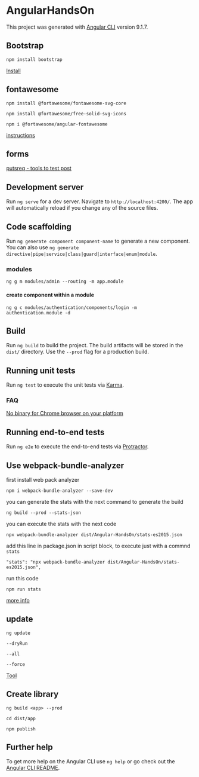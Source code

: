 # AngularHandsOn

This project was generated with [Angular CLI](https://github.com/angular/angular-cli) version 9.1.7.

## Bootstrap

`npm install bootstrap`

[Install](https://getbootstrap.com/docs/4.5/getting-started/download/#npm)

## fontawesome

`npm install @fortawesome/fontawesome-svg-core`

`npm install @fortawesome/free-solid-svg-icons`

`npm i @fortawesome/angular-fontawesome`

[instructions](https://github.com/FortAwesome/angular-fontawesome)

## forms

[putsreq - tools to test post](https://putsreq.com/8EaANchgi4aU0V704UOV/inspect)

## Development server

Run `ng serve` for a dev server. Navigate to `http://localhost:4200/`. The app will automatically reload if you change any of the source files.

## Code scaffolding

Run `ng generate component component-name` to generate a new component. You can also use `ng generate directive|pipe|service|class|guard|interface|enum|module`.

### modules

`ng g m modules/admin --routing -m app.module`

#### create component within a module

`ng g c modules/authentication/components/login -m authentication.module -d`

## Build

Run `ng build` to build the project. The build artifacts will be stored in the `dist/` directory. Use the `--prod` flag for a production build.

## Running unit tests

Run `ng test` to execute the unit tests via [Karma](https://karma-runner.github.io).

### FAQ

[No binary for Chrome browser on your platform](https://developerslogblog.wordpress.com/2019/03/19/how-to-fix-no-binary-for-chrome-browser-on-your-platform/)

## Running end-to-end tests

Run `ng e2e` to execute the end-to-end tests via [Protractor](http://www.protractortest.org/).

## Use webpack-bundle-analyzer

first install web pack analyzer

`npm i webpack-bundle-analyzer --save-dev`

you can generate the stats with the next command to generate the build

`ng build --prod --stats-json`

you can execute the stats with the next code

`npx webpack-bundle-analyzer dist/Angular-HandsOn/stats-es2015.json`

add this line in package.json in script block, to execute just with a commnd `stats`

`"stats": "npx webpack-bundle-analyzer dist/Angular-HandsOn/stats-es2015.json",`

run this code

`npm run stats`

[more info](https://www.digitalocean.com/community/tutorials/angular-bundle-size)

## update

`ng update`

`--dryRun`

`--all`

`--force`

[Tool](https://update.angular.io/)

## Create library

`ng build <app> --prod`

`cd dist/app`

`npm publish`

## Further help

To get more help on the Angular CLI use `ng help` or go check out the [Angular CLI README](https://github.com/angular/angular-cli/blob/master/README.md).
